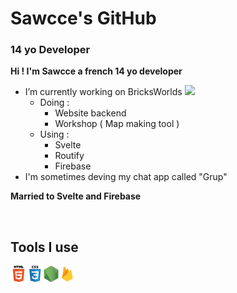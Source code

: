 # Sawcce's GitHub
### 14 yo Developer

__Hi ! I'm Sawcce a french 14 yo developer__

* I’m currently working on BricksWorlds <img width="22px" src="https://i.gyazo.com/b127ef0029c5797654aea031ad381934.png"/>
  * Doing :
    * Website backend
    * Workshop ( Map making tool )
  * Using :
    * Svelte
    * Routify
    * Firebase
* I'm sometimes deving my chat app called "Grup"

__Married to Svelte and Firebase__

<br />

## Tools I use
<img align="left" alt="HTML5" width="26px" src="https://raw.githubusercontent.com/github/explore/80688e429a7d4ef2fca1e82350fe8e3517d3494d/topics/html/html.png" />
<img align="left" alt="CSS3" width="26px" src="https://raw.githubusercontent.com/github/explore/80688e429a7d4ef2fca1e82350fe8e3517d3494d/topics/css/css.png" />
<img align="left" alt="Nodejs" width="26px" src="https://raw.githubusercontent.com/github/explore/80688e429a7d4ef2fca1e82350fe8e3517d3494d/topics/nodejs/nodejs.png" />
<img align="left" alt="Firebase" width="26px" src="https://raw.githubusercontent.com/github/explore/80688e429a7d4ef2fca1e82350fe8e3517d3494d/topics/firebase/firebase.png" />
